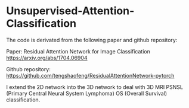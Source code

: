 # Unsupervised-Attention-Classification

The code is derivated from the following paper and github repository:

Paper: Residual Attention Network for Image Classification https://arxiv.org/abs/1704.06904

Github repository: https://github.com/tengshaofeng/ResidualAttentionNetwork-pytorch

I extend the 2D network into the 3D network to deal with 3D MRI PSNSL (Primary Central Neural System Lymphoma) OS (Overall Survival) classification.
